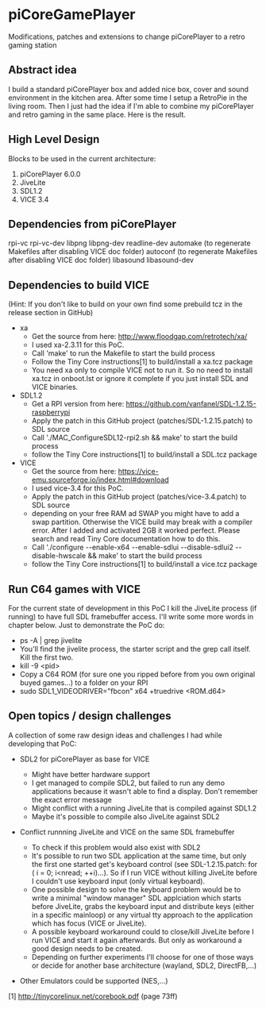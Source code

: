 # piCoreGamePlayer
Modifications, patches and extensions to change piCorePlayer to a retro gaming station

## Abstract idea
I build a standard piCorePlayer box and added nice box, cover and sound environment in the kitchen area. After some time I setup a RetroPie in the living room. Then I just had the idea if I'm able to combine my piCorePlayer and retro gaming in the same place. Here is the result.

## High Level Design
Blocks to be used in the current architecture:
1) piCorePlayer 6.0.0
2) JiveLite
3) SDL1.2
4) VICE 3.4

## Dependencies from piCorePlayer
rpi-vc
rpi-vc-dev
libpng
libpng-dev
readline-dev
automake (to regenerate Makefiles after disabling VICE doc folder)
autoconf (to regenerate Makefiles after disabling VICE doc folder)
libasound
libasound-dev

## Dependencies to build VICE
(Hint: If you don't like to build on your own find some prebuild tcz in the release section in GitHub)
- xa
  - Get the source from here: http://www.floodgap.com/retrotech/xa/
  - I used xa-2.3.11 for this PoC.
  - Call 'make' to run the Makefile to start the build process
  - Follow the Tiny Core instructions[1] to build/install a xa.tcz package
  - You need xa only to compile VICE not to run it. So no need to install xa.tcz in onboot.lst or ignore it complete if you just install SDL and VICE binaries.
- SDL1.2
  - Get a RPI version from here: https://github.com/vanfanel/SDL-1.2.15-raspberrypi
  - Apply the patch in this GitHub project (patches/SDL-1.2.15.patch) to SDL source
  - Call './MAC_ConfigureSDL12-rpi2.sh && make' to start the build process
  - follow the Tiny Core instructions[1] to build/install a SDL.tcz package 
- VICE
  - Get the source from here: https://vice-emu.sourceforge.io/index.html#download
  - I used vice-3.4 for this PoC.
  - Apply the patch in this GitHub project (patches/vice-3.4.patch) to SDL source
  - depending on your free RAM ad SWAP you might have to add a swap partition. Otherwise the VICE build may break with a compiler error. After I added and activated 2GB it worked perfect. Please search and read Tiny Core documentation how to do this.
  - Call './configure --enable-x64 --enable-sdlui --disable-sdlui2 --disable-hwscale && make' to start the build process
  - follow the Tiny Core instructions[1] to build/install a vice.tcz package 
  
## Run C64 games with VICE
For the current state of development in this PoC I kill the JiveLite process (if running) to have full SDL framebuffer access. I'll write some more words in chapter below. Just to demonstrate the PoC do:
- ps -A | grep jivelite
- You'll find the jivelite process, the starter script and the grep call itself. Kill the first two.
- kill -9 \<pid\>
- Copy a C64 ROM (for sure one you ripped before from you own original buyed games...) to a folder on your RPI
- sudo SDL1_VIDEODRIVER="fbcon" x64 +truedrive <ROM.d64>

## Open topics / design challenges
A collection of some raw design ideas and challenges I had while developing that PoC:
- SDL2 for piCorePlayer as base for VICE
  - Might have better hardware support
  - I get managed to compile SDL2, but failed to run any demo applications because it wasn't able to find a display. Don't remember the exact error message
  - Might conflict with a running JiveLite that is compiled against SDL1.2
  - Maybe it's possible to compile also JiveLite against SDL2
- Conflict runnning JiveLite and VICE on the same SDL framebuffer
  - To check if this problem would also exist with SDL2
  - It's possible to run two SDL application at the same time, but only the first one started get's keyboard control (see SDL-1.2.15.patch: for ( i = 0; i<nread; ++i)...). So if I run VICE without killing JiveLite before I couldn't use keyboard input (only virtual keyboard).
  - One possible design to solve the keyboard problem would be to write a minimal "window manager" SDL applciation which starts before JiveLite, grabs the keyboard input and distribute keys (either in a specific mainloop) or any virtual tty approach to the application which has focus (VICE or JiveLite).
  - A possible keyboard workaround could to close/kill JiveLite before I run VICE and start it again afterwards. But only as workaround a good design needs to be created.
  - Depending on further experiments I'll choose for one of those ways or decide for another base architecture (wayland, SDL2, DirectFB,...)
 
- Other Emulators could be supported (NES,...)


[1] http://tinycorelinux.net/corebook.pdf (page 73ff)
